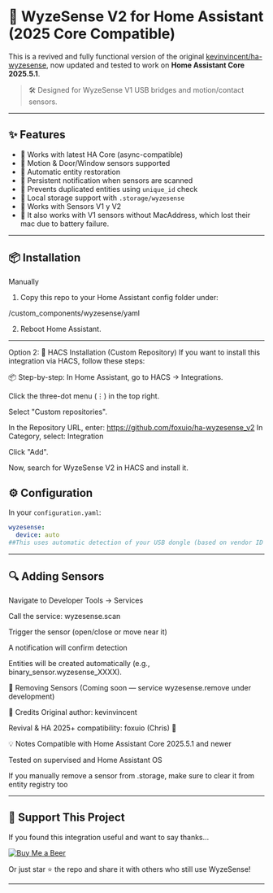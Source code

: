 # 🧠 WyzeSense V2 for Home Assistant (2025 Core Compatible)

This is a revived and fully functional version of the original [kevinvincent/ha-wyzesense](https://github.com/kevinvincent/ha-wyzesense), now updated and tested to work on **Home Assistant Core 2025.5.1**.

> 🛠️ Designed for WyzeSense V1 USB bridges and motion/contact sensors.

---

## ✨ Features

- 🔄 Works with latest HA Core (async-compatible)
- 🚪 Motion & Door/Window sensors supported
- 🧠 Automatic entity restoration
- 🧾 Persistent notification when sensors are scanned
- 🚫 Prevents duplicated entities using `unique_id` check
- 💾 Local storage support with `.storage/wyzesense`
- 🔄 Works with Sensors V1 y V2
- 🔄 It also works with V1 sensors without MacAddress, which lost their mac due to battery failure.

---

## 📦 Installation

Manually

1. Copy this repo to your Home Assistant config folder under:

<config>/custom_components/wyzesense/yaml

2. Reboot Home Assistant.

---

Option 2:
🧩 HACS Installation (Custom Repository)
If you want to install this integration via HACS, follow these steps:

📦 Step-by-step:
In Home Assistant, go to HACS → Integrations.

Click the three-dot menu (⋮) in the top right.

Select "Custom repositories".

In the Repository URL, enter:
https://github.com/foxuio/ha-wyzesense_v2
In Category, select:
Integration

Click "Add".

Now, search for WyzeSense V2 in HACS and install it.

## ⚙️ Configuration

In your `configuration.yaml`:

```yaml
wyzesense:
  device: auto
##This uses automatic detection of your USB dongle (based on vendor ID 1a86:e024).
```
---

##  🔍 Adding Sensors
Navigate to Developer Tools → Services

Call the service: wyzesense.scan

Trigger the sensor (open/close or move near it)

A notification will confirm detection

Entities will be created automatically (e.g., binary_sensor.wyzesense_XXXX).

🧼 Removing Sensors
(Coming soon — service wyzesense.remove under development)

👥 Credits
Original author: kevinvincent

Revival & HA 2025+ compatibility: foxuio (Chris) 🎉

💡 Notes
Compatible with Home Assistant Core 2025.5.1 and newer

Tested on supervised and Home Assistant OS

If you manually remove a sensor from .storage, make sure to clear it from entity registry too


---

## 🍺 Support This Project

If you found this integration useful and want to say thanks...

[![Buy Me a Beer](https://img.shields.io/badge/🍺%20Buy%20me%20a%20beer-orange?style=for-the-badge)](https://www.buymeacoffee.com/foxuio)

Or just star ⭐ the repo and share it with others who still use WyzeSense!

---
